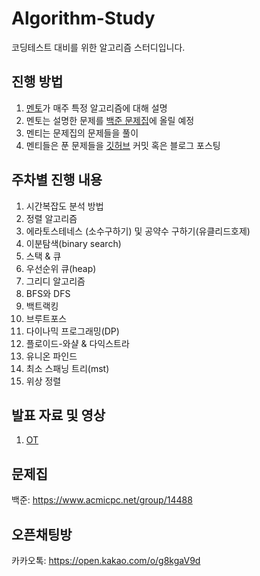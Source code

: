 # Algorithm-Study
코딩테스트 대비를 위한 알고리즘 스터디입니다.

## 진행 방법
1. [멘토](https://github.com/dkswnkk)가 매주 특정 알고리즘에 대해 설명
2. 멘토는 설명한 문제를 [백준 문제집](https://www.acmicpc.net/group/14488)에 올릴 예정
3. 멘티는 문제집의 문제들을 풀이
4. 멘티들은 푼 문제들을 [깃허브](https://github.com/donga-it-club/Algorithm-Study) 커밋 혹은 블로그 포스팅

## 주차별 진행 내용
1. 시간복잡도 분석 방법
2. 정렬 알고리즘
3. 에라토스테네스 (소수구하기) 및 공약수 구하기(유클리드호제) 
4. 이분탐색(binary search)
5. 스택 & 큐
6. 우선순위 큐(heap)
7. 그리디 알고리즘
8. BFS와 DFS
9. 백트랙킹
10. 브루트포스
11. 다이나믹 프로그래밍(DP)
12. 플로이드-와샬 & 다익스트라
13. 유니온 파인드
14. 최소 스패닝 트리(mst)
15. 위상 정렬


## 발표 자료 및 영상
1. [OT](https://docs.google.com/presentation/d/1Qodqk9NwHwrSYYEUn2w1IB5L18KZgAQS/edit?usp=sharing&ouid=102853059011562877491&rtpof=true&sd=true)


## 문제집
백준: https://www.acmicpc.net/group/14488

## 오픈채팅방
카카오톡: https://open.kakao.com/o/g8kgaV9d
